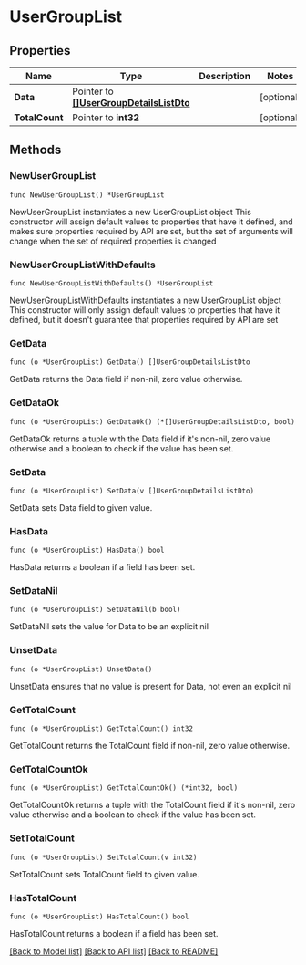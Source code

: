 # UserGroupList

## Properties

Name | Type | Description | Notes
------------ | ------------- | ------------- | -------------
**Data** | Pointer to [**[]UserGroupDetailsListDto**](UserGroupDetailsListDto.md) |  | [optional] 
**TotalCount** | Pointer to **int32** |  | [optional] 

## Methods

### NewUserGroupList

`func NewUserGroupList() *UserGroupList`

NewUserGroupList instantiates a new UserGroupList object
This constructor will assign default values to properties that have it defined,
and makes sure properties required by API are set, but the set of arguments
will change when the set of required properties is changed

### NewUserGroupListWithDefaults

`func NewUserGroupListWithDefaults() *UserGroupList`

NewUserGroupListWithDefaults instantiates a new UserGroupList object
This constructor will only assign default values to properties that have it defined,
but it doesn't guarantee that properties required by API are set

### GetData

`func (o *UserGroupList) GetData() []UserGroupDetailsListDto`

GetData returns the Data field if non-nil, zero value otherwise.

### GetDataOk

`func (o *UserGroupList) GetDataOk() (*[]UserGroupDetailsListDto, bool)`

GetDataOk returns a tuple with the Data field if it's non-nil, zero value otherwise
and a boolean to check if the value has been set.

### SetData

`func (o *UserGroupList) SetData(v []UserGroupDetailsListDto)`

SetData sets Data field to given value.

### HasData

`func (o *UserGroupList) HasData() bool`

HasData returns a boolean if a field has been set.

### SetDataNil

`func (o *UserGroupList) SetDataNil(b bool)`

 SetDataNil sets the value for Data to be an explicit nil

### UnsetData
`func (o *UserGroupList) UnsetData()`

UnsetData ensures that no value is present for Data, not even an explicit nil
### GetTotalCount

`func (o *UserGroupList) GetTotalCount() int32`

GetTotalCount returns the TotalCount field if non-nil, zero value otherwise.

### GetTotalCountOk

`func (o *UserGroupList) GetTotalCountOk() (*int32, bool)`

GetTotalCountOk returns a tuple with the TotalCount field if it's non-nil, zero value otherwise
and a boolean to check if the value has been set.

### SetTotalCount

`func (o *UserGroupList) SetTotalCount(v int32)`

SetTotalCount sets TotalCount field to given value.

### HasTotalCount

`func (o *UserGroupList) HasTotalCount() bool`

HasTotalCount returns a boolean if a field has been set.


[[Back to Model list]](../README.md#documentation-for-models) [[Back to API list]](../README.md#documentation-for-api-endpoints) [[Back to README]](../README.md)


